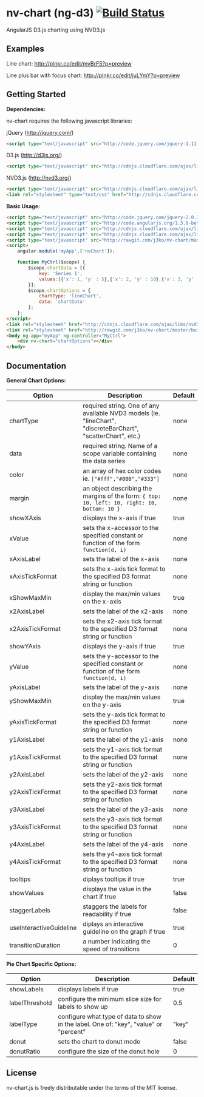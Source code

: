 # nv-chart (ng-d3) [![Build Status](https://travis-ci.org/j3ko/nv-chart.svg?branch=master)](https://travis-ci.org/j3ko/nv-chart)

AngularJS D3.js charting using NVD3.js 

## Examples

Line chart: http://plnkr.co/edit/mvBrF5?p=preview

Line plus bar with focus chart: http://plnkr.co/edit/juLYmY?p=preview


## Getting Started

**Dependencies:**

nv-chart requires the following javascript libraries:

jQuery (http://jquery.com/)
```html
<script type="text/javascript" src="http://code.jquery.com/jquery-1.11.0.min.js"></script>
```
D3.js (http://d3js.org/)
```html
<script type="text/javascript" src="http://cdnjs.cloudflare.com/ajax/libs/d3/3.4.5/d3.min.js"></script>
```
NVD3.js (http://nvd3.org/)
```html
<script type="text/javascript" src="http://cdnjs.cloudflare.com/ajax/libs/nvd3/1.1.15-beta/nv.d3.min.js"></script>
<link rel="stylesheet" type="text/css" href="http://cdnjs.cloudflare.com/ajax/libs/nvd3/1.1.15-beta/nv.d3.min.css" />
```

**Basic Usage:**

```html
<script type="text/javascript" src="http://code.jquery.com/jquery-2.0.3.min.js"></script>
<script type="text/javascript" src="http://code.angularjs.org/1.3.0-beta.5/angular.js"></script>
<script type="text/javascript" src="http://cdnjs.cloudflare.com/ajax/libs/d3/3.4.2/d3.min.js"></script>
<script type="text/javascript" src="http://cdnjs.cloudflare.com/ajax/libs/nvd3/1.1.14-beta/nv.d3.js"></script>
<script type="text/javascript" src="http://rawgit.com/j3ko/nv-chart/master/build/nv-chart.min.js"></script>
<script>
    angular.module('myApp',['nvChart']);

	function MyCtrl($scope) {
		$scope.chartData = [{
			key: 'Series 1',
			values:[{'x': 1, 'y' : 5},{'x': 2, 'y' : 10},{'x': 3, 'y' : 15}]
		}];
		$scope.chartOptions = { 
			chartType: 'lineChart',
			data: 'chartData' 
		};
	};
</script>
<link rel="stylesheet" href="http://cdnjs.cloudflare.com/ajax/libs/nvd3/1.1.14-beta/nv.d3.css" />
<link rel="stylesheet" href="http://rawgit.com/j3ko/nv-chart/master/build/nv-chart.min.css" />
<body ng-app="myApp" ng-controller="MyCtrl">
    <div nv-chart="chartOptions"></div>
</body>
```

## Documentation

**General Chart Options:**

| Option | Description | Default |
| ------ | ----------- | ------- |
| chartType | required string. One of any available NVD3 models (ie. "lineChart", "discreteBarChart", "scatterChart", etc.) | none |
| data | required string. Name of a scope variable containing the data series | none | 
| color | an array of hex color codes ie. `["#fff","#000","#333"]` | none|
| margin | an object describing the margins of the form: `{ top: 10, left: 10, right: 10, bottom: 10 }` | none |
| showXAxis | displays the x-axis if true | true |
| xValue | sets the x-accessor to the specified constant or function of the form `function(d, i)` | none |
| xAxisLabel | sets the label of the x-axis | none |
| xAxisTickFormat | sets the x-axis tick format to the specified D3 format string or function | none | 
| xShowMaxMin | display the max/min values on the x-axis | true |
| x2AxisLabel | sets the label of the x2-axis | none |
| x2AxisTickFormat | sets the x2-axis tick format to the specified D3 format string or function | none | 
| showYAxis | displays the y-axis if true | true |
| yValue | sets the y-accessor to the specified constant or function of the form `function(d, i)` | none |
| yAxisLabel | sets the label of the y-axis | none |
| yShowMaxMin | display the max/min values on the y-axis | true |
| yAxisTickFormat | sets the y-axis tick format to the specified D3 format string or function | none | 
| y1AxisLabel | sets the label of the y1-axis | none |
| y1AxisTickFormat | sets the y1-axis tick format to the specified D3 format string or function | none | 
| y2AxisLabel | sets the label of the y2-axis | none |
| y2AxisTickFormat | sets the y2-axis tick format to the specified D3 format string or function | none | 
| y3AxisLabel | sets the label of the y3-axis | none |
| y3AxisTickFormat | sets the y3-axis tick format to the specified D3 format string or function | none | 
| y4AxisLabel | sets the label of the y4-axis | none |
| y4AxisTickFormat | sets the y4-axis tick format to the specified D3 format string or function | none | 
| tooltips | diplays tooltips if true | true |
| showValues | displays the value in the chart if true | false |
| staggerLabels | staggers the labels for readability if true | false |
| useInteractiveGuideline | diplays an interactive guideline on the graph if true | true |
| transitionDuration | a number indicating the speed of transitions | 0 |

**Pie Chart Specific Options:**

| Option | Description | Default |
| ------ | ----------- | ------- |
| showLabels | displays labels if true | true |
| labelThreshold | configure the minimum slice size for labels to show up | 0.5 |
| labelType | configure what type of data to show in the label.  One of: "key", "value" or "percent" | "key" |
| donut | sets the chart to donut mode | false |
| donutRatio | configure the size of the donut hole | 0 |

<!-- **Data Options:** -->

## License
nv-chart.js is freely distributable under the terms of the MIT license.
